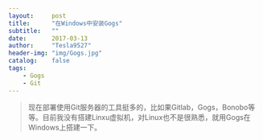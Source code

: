 ```yaml
---
layout:     post
title:      "在Windows中安装Gogs"
subtitle:   ""
date:       2017-03-13
author:     "Tesla9527"
header-img: "img/Gogs.jpg"
catalog:    false
tags:
    - Gogs
	- Git
---
```

>现在部署使用Git服务器的工具挺多的，比如果Gitlab，Gogs，Bonobo等等。目前我没有搭建Linxu虚拟机，对Linux也不是很熟悉，就用Gogs在Windows上搭建一下。




